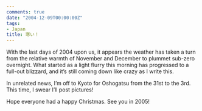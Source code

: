 ```yaml
---
comments: true
date: "2004-12-09T00:00:00Z"
tags:
- Japan
title: 寒い！
---
```


With the last days of 2004 upon us, it appears the weather has taken a turn
from the relative warmth of November and December to plummet sub-zero
overnight. What started as a light flurry this morning has progressed to a
full-out blizzard, and it’s still coming down like crazy as I write
this.<!--more-->

In unrelated news, I’m off to Kyoto for Oshogatsu from the 31st to the 3rd.
This time, I swear I’ll post pictures!

Hope everyone had a happy Christmas. See you in 2005!
